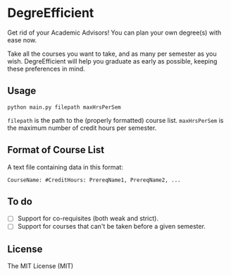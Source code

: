 # DegreEfficient

Get rid of your Academic Advisors! You can plan your own degree(s) with ease now.

Take all the courses you want to take, and as many per semester as you wish.
DegreEfficient will help you graduate as early as possible, keeping these preferences in mind.

## Usage

`python main.py filepath maxHrsPerSem`

`filepath` is the path to the (properly formatted) course list. `maxHrsPerSem` is the maximum number of credit hours per semester. 

## Format of Course List

A text file containing data in this format:

`CourseName: #CreditHours: PrereqName1, PrereqName2, ...`

## To do

 - [ ] Support for co-requisites (both weak and strict).
 - [ ] Support for courses that can't be taken before a given semester. 

## License

The MIT License (MIT)